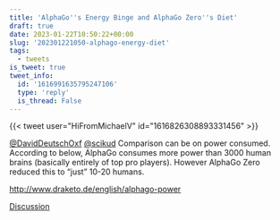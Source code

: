 ```yaml
---
title: 'AlphaGo''s Energy Binge and AlphaGo Zero''s Diet'
draft: true
date: 2023-01-22T10:50:22+00:00
slug: '202301221050-alphago-energy-diet'
tags:
  - tweets
is_tweet: true
tweet_info:
  id: '1616991635795247106'
  type: 'reply'
  is_thread: False
---
```




{{< tweet user="HiFromMichaelV" id="1616826308893331456" >}}

[@DavidDeutschOxf](https://x.com/DavidDeutschOxf) [@scikud](https://x.com/scikud) Comparison can be on power consumed. According to below, AlphaGo consumes more power than 3000 human brains (basically entirely of top pro players). However AlphaGo Zero reduced this to “just” 10-20 humans.

<http://www.draketo.de/english/alphago-power>

[Discussion](https://x.com/sytelus/status/1616991635795247106)

